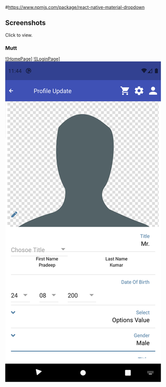 #https://www.npmjs.com/package/react-native-material-dropdown


Screenshots
-----------

Click to view.

### Mutt

[![HomePage]](https://github.com/pradeep4uhere/HelloApp/blob/master/src/screenshots/Screenshot_1581423057.png)
[![LoginPage]](https://github.com/pradeep4uhere/HelloApp/blob/master/src/screenshots/Screenshot_1581423061.png)
[![ProfileMenu](https://github.com/pradeep4uhere/HelloApp/blob/master/src/screenshots/Screenshot_1581427872.png)](https://github.com/pradeep4uhere/HelloApp/blob/master/src/screenshots/Screenshot_1581427872.png)

